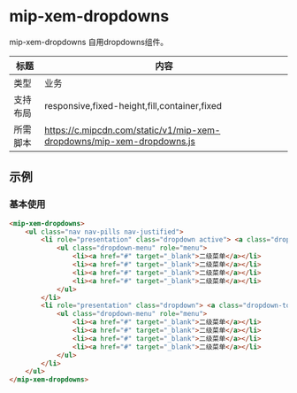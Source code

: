 ﻿# mip-xem-dropdowns

mip-xem-dropdowns 自用dropdowns组件。

标题|内容
----|----
类型|业务
支持布局|responsive,fixed-height,fill,container,fixed
所需脚本|https://c.mipcdn.com/static/v1/mip-xem-dropdowns/mip-xem-dropdowns.js

## 示例

### 基本使用
```html
<mip-xem-dropdowns>
	<ul class="nav nav-pills nav-justified">
		<li role="presentation" class="dropdown active"> <a class="dropdown-toggle" data-toggle="dropdown" href="#" role="button" aria-expanded="false" target="_blank"> 一级菜单 <span class="caret"></span> </a>
			<ul class="dropdown-menu" role="menu">
				<li><a href="#" target="_blank">二级菜单</a></li>
				<li><a href="#" target="_blank">二级菜单</a></li>
				<li><a href="#" target="_blank">二级菜单</a></li>
				<li><a href="#" target="_blank">二级菜单</a></li>
			</ul>
		</li>
		<li role="presentation" class="dropdown"> <a class="dropdown-toggle" data-toggle="dropdown" href="#" role="button" aria-expanded="false" target="_blank"> 一级菜单 <span class="caret"></span> </a>
			<ul class="dropdown-menu" role="menu">
				<li><a href="#" target="_blank">二级菜单</a></li>
				<li><a href="#" target="_blank">二级菜单</a></li>
				<li><a href="#" target="_blank">二级菜单</a></li>
				<li><a href="#" target="_blank">二级菜单</a></li>
			</ul>
		</li>
	</ul>
</mip-xem-dropdowns>
```
